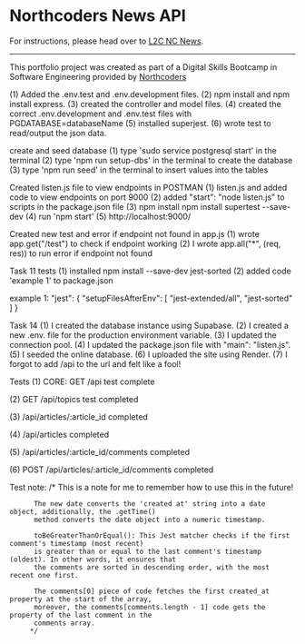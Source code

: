 # Northcoders News API

For instructions, please head over to [L2C NC News](https://l2c.northcoders.com/courses/be/nc-news).



--- 

This portfolio project was created as part of a Digital Skills Bootcamp in Software Engineering provided by [Northcoders](https://northcoders.com/)


(1) Added the .env.test and .env.development files.
(2) npm install and npm install express.
(3) created the controller and model files.
(4) created the correct .env.development and .env.test files with PGDATABASE=databaseName
(5) installed superjest.
(6) wrote test to read/output the json data.


create and seed database
(1) type 'sudo service postgresql start' in the terminal
(2) type 'npm run setup-dbs' in the terminal to create the database
(3) type 'npm run seed' in the terminal to insert values into the tables

Created listen.js file to view endpoints in POSTMAN
(1) listen.js and added code to view endpoints on port 9000
(2) added "start": "node listen.js" to scripts in the package.json file 
(3) npm install npm install supertest --save-dev
(4) run 'npm start'
(5) http://localhost:9000/

Created new test and error if endpoint not found in app.js
(1) wrote app.get("/test") to check if endpoint working
(2) I wrote app.all("*", (req, res)) to run error if endpoint not found

Task 11 tests
(1) installed npm install --save-dev jest-sorted
(2) added code 'example 1' to package.json

example 1:
 "jest": {
    "setupFilesAfterEnv": [
      "jest-extended/all",
      "jest-sorted"
    ] 
  }

  Task 14
  (1) I created the database instance using Supabase.
  (2) I created a new .env. file for the production environment variable.
  (3) I updated the connection pool.
  (4) I updated the package.json file with "main": "listen.js".
  (5) I seeded the online database.
  (6) I uploaded the site using Render.
  (7) I forgot to add /api to the url and felt like a fool!



  

Tests
(1) CORE: GET /api test complete

(2) GET /api/topics test completed

(3) /api/articles/:article_id completed

(4) /api/articles completed

(5) /api/articles/:article_id/comments completed

(6) POST /api/articles/:article_id/comments completed



Test note:
          /*
          This is a note for me to remember how to use this in the future!
          
          The new date converts the 'created at' string into a date object, additionally, the .getTime() 
          method converts the date object into a numeric timestamp. 

          toBeGreaterThanOrEqual(): This Jest matcher checks if the first comment's timestamp (most recent) 
          is greater than or equal to the last comment's timestamp (oldest). In other words, it ensures that 
          the comments are sorted in descending order, with the most recent one first. 

          The comments[0] piece of code fetches the first created_at property at the start of the array, 
          moreover, the comments[comments.length - 1] code gets the property of the last comment in the 
          comments array. 
         */